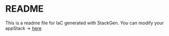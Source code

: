 # README
This is a readme file for IaC generated with StackGen.
You can modify your appStack -> [here](http://main.dev.stackgen.com/appstacks/ba33260b-8bb3-4bc8-9e14-93ba7575f734)
